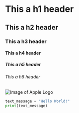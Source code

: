 # This a h1 header
## This a h2 header
### This a h3 header
#### This a h4 header
##### This a h5 header
###### This a h6 header

![Image of Apple Logo](https://waapple.org/wp-content/uploads/2021/06/Variety_Honeycrisp-transparent-658x677.png)

```python
text_message = "Hello World!"
print(text_message)
```
